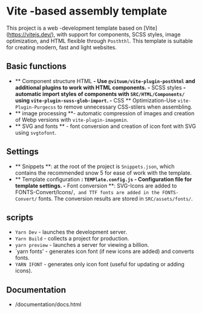 # Vite -based assembly template

This project is a web -development template based on [Vite] (https://vitejs.dev/), with support for components, SCSS styles, image optimization, and HTML flexible through `Posththl`. This template is suitable for creating modern, fast and light websites.

## Basic functions

- ** Component structure HTML **- Use `@vituum/vite-plugin-posthtml` and additional plugins to work with HTML components.
 -** SCSS styles **-automatic import styles of components with `SRC/HTML/Components/` using `vite-plugin-suss-glob-import`.
 -** CSS ** Optimization-Use `vite-Plugin-Purgecss` to remove unnecessary CSS-stilers when assembling.
 - ** image processing **- automatic compression of images and creation of Webp versions with `vite-plugin-imagemin`.
 - ** SVG and fonts ** - font conversion and creation of icon font with SVG using `svgtofont`.

 ## Settings

 - ** Snippets **: at the root of the project is `Snippets.json`, which contains the recommended snow 5 for ease of work with the template.
 - ** Template configuration **: `TEMPlate.config.js` - Configuration file for template settings.
 -** Font conversion **: SVG-Icons are added to FONTS-Convert/Icons/`, and TTF fonts are added in the FONTS-Convert/` fonts. The conversion results are stored in `SRC/assets/fonts/`.

 ## scripts

 - `Yarn Dev` - launches the development server.
 - `Yarn Build` - collects a project for production.
 - `yarn preview` - launches a server for viewing a billion.
 - `yarn fonts' - generates icon font (if new icons are added) and converts fonts.
 - `YARN IFONT` - generates only icon font (useful for updating or adding icons).

 ## Documentation

- /documentation/docs.html
